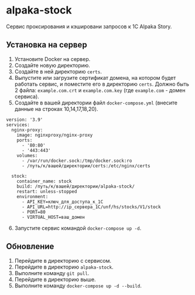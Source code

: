 # alpaka-stock

Сервис проксирования и кэшировани запросов к 1С Alpaka Story.

## Установка на сервер
1. Установите Docker на сервер.
2. Создайте новую директорию.
3. Создайте в ней директорию `certs`.
4. Выпустите или загрузите сертификат домена, на котором будет работать сервис, и поместите его в директорию `certs`.
Должно быть 2 файла: `example.com.crt` и `example.com.key` (где `example.com` - домен сервиса).
5. Создайте в вашей директории файл `docker-compose.yml` (внесите данные на строках 10,14,17,18,20).
```
version: '3.9'
services:
  nginx-proxy:
    image: nginxproxy/nginx-proxy
    ports:
      - '80:80'
      - '443:443'
    volumes:
      - /var/run/docker.sock:/tmp/docker.sock:ro
      - /путь/к/вашей/директории/certs:/etc/nginx/certs

  stock:
    container_name: stock
    build: /путь/к/вашей/директории/alpaka-stock/
    restart: unless-stopped
    environment:
      - API_KEY=ключ_для_доступа_к_1С
      - API_URL=http://ip_сервера_1С/unf/hs/stocks/V1/stock
      - PORT=80
      - VIRTUAL_HOST=ваш_домен
```
6. Запустите сервис командой `docker-compose up -d`.

## Обновление
1. Перейдите в директорию с сервисом.
2. Перейдите в директорию `alpaka-stock`.
3. Выполните команду `git pull`.
4. Перейдите в директорию выше.
5. Выполните команду `docker-compose up -d --build`.
